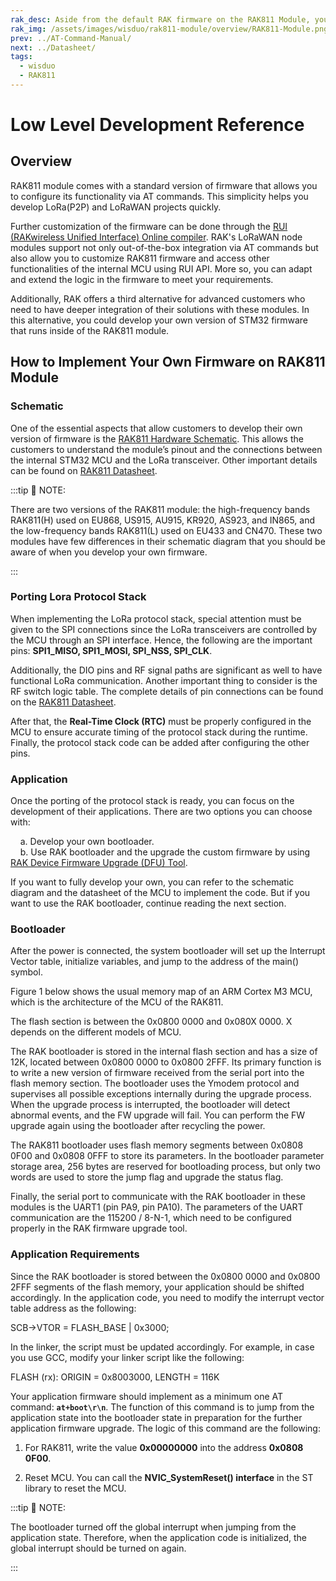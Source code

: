 ```yaml
---
rak_desc: Aside from the default RAK firmware on the RAK811 Module, you can create custom firmware using RUI (RAKwireless Unified Interface) or the actual SDK from the manufacturer of the microcontroller that is used inside the module.
rak_img: /assets/images/wisduo/rak811-module/overview/RAK811-Module.png
prev: ../AT-Command-Manual/
next: ../Datasheet/
tags:
  - wisduo
  - RAK811
---
```


# Low Level Development Reference

## Overview

RAK811 module comes with a standard version of firmware that allows you to configure its functionality via AT commands. This simplicity helps you develop LoRa(P2P) and LoRaWAN projects quickly.

Further customization of the firmware can be done through the [RUI (RAKwireless Unified Interface) Online compiler](/RUI/). RAK's LoRaWAN node modules support not only out-of-the-box integration via AT commands but also allow you to customize RAK811 firmware and access other functionalities of the internal MCU using RUI API. More so, you can adapt and extend the logic in the firmware to meet your requirements.

Additionally, RAK offers a third alternative for advanced customers who need to have deeper integration of their solutions with these modules. In this alternative, you could develop your own version of STM32 firmware that runs inside of the RAK811 module.


## How to Implement Your Own Firmware on RAK811 Module

### Schematic

One of the essential aspects that allow customers to develop their own version of firmware is the [RAK811 Hardware Schematic](https://downloads.rakwireless.com/LoRa/RAK811/Hardware_Specification/). This allows the customers to understand the module’s pinout and the connections between the internal STM32 MCU and the LoRa transceiver. Other important details can be found on [RAK811 Datasheet](/Product-Categories/WisDuo/RAK811-Module/Datasheet/).

:::tip 📝 NOTE:

There are two versions of the RAK811 module: the high-frequency bands RAK811(H) used on EU868, US915, AU915, KR920, AS923, and IN865, and the low-frequency bands RAK811(L) used on EU433 and CN470. These two modules have few differences in their schematic diagram that you should be aware of when you develop your own firmware.

:::

### Porting Lora Protocol Stack

When implementing the LoRa protocol stack, special attention must be given to the SPI connections since the LoRa transceivers are controlled by the MCU through an SPI interface. Hence, the following are the important pins: **SPI1_MISO, SPI1_MOSI, SPI_NSS, SPI_CLK**.

Additionally, the DIO pins and RF signal paths are significant as well to have functional LoRa communication. Another important thing to consider is the RF switch logic table. The complete details of pin connections can be found on the [RAK811 Datasheet](/Product-Categories/WisDuo/RAK811-Module/Datasheet/).

After that, the **Real-Time Clock (RTC)** must be properly configured in the MCU to ensure accurate timing of the protocol stack during the runtime. Finally, the protocol stack code can be added after configuring the other pins.

### Application

Once the porting of the protocol stack is ready, you can focus on the development of their applications. There are two options you can choose with:

&nbsp;&nbsp;&nbsp;&nbsp;a. Develop your own bootloader.
<br>
&nbsp;&nbsp;&nbsp;&nbsp;b. Use RAK bootloader and the upgrade the custom firmware by using [RAK Device Firmware Upgrade (DFU) Tool](https://downloads.rakwireless.com/LoRa/Tools/RAK_Device_Firmware_Upgrade_tool/).

If you want to fully develop your own, you can refer to the schematic diagram and the datasheet of the MCU to implement the code. But if you want to use the RAK bootloader, continue reading the next section.

### Bootloader

After the power is connected, the system bootloader will set up the Interrupt Vector table, initialize variables, and jump to the address of the main() symbol.

Figure 1 below shows the usual memory map of an ARM Cortex M3 MCU, which is the architecture of the MCU of the RAK811.

<rk-img
  src="/assets/images/wisduo/rak811-module/deep-development/memory-map.png"
  width="80%"
  caption="Usual memory map for an ARM Cortex M3 MCU"
/>

The flash section is between the 0x0800 0000 and 0x080X 0000. X depends on the different models of MCU.

The RAK bootloader is stored in the internal flash section and has a size of 12K, located between 0x0800 0000 to 0x0800 2FFF. Its primary function is to write a new version of firmware received from the serial port into the flash memory section. The bootloader uses the Ymodem protocol and supervises all possible exceptions internally during the upgrade process. When the upgrade process is interrupted, the bootloader will detect abnormal events, and the FW upgrade will fail. You can perform the FW upgrade again using the bootloader after recycling the power.

The RAK811 bootloader uses flash memory segments between 0x0808 0F00 and 0x0808 0FFF to store its parameters.
In the bootloader parameter storage area, 256&nbsp;bytes are reserved for bootloading process, but only two words are used to store the jump flag and upgrade the status flag.

Finally, the serial port to communicate with the RAK bootloader in these modules is the UART1 (pin PA9, pin PA10). The parameters of the UART communication are the 115200 / 8-N-1, which need to be configured properly in the RAK firmware upgrade tool.

### Application Requirements

Since the RAK bootloader is stored between the 0x0800 0000 and 0x0800 2FFF segments of the flash memory, your application should be shifted accordingly. In the application code, you need to modify the interrupt vector table address as the following:

SCB->VTOR = FLASH_BASE | 0x3000;

In the linker, the script must be updated accordingly. For example, in case you use GCC, modify your linker script like the following:

FLASH (rx): ORIGIN = 0x8003000, LENGTH = 116K

Your application firmware should implement as a minimum one AT command: <b>`at+boot\r\n`</b>. The function of this command is to jump from the application state into the bootloader state in preparation for the further application firmware upgrade. The logic of this command are the following:

1. For RAK811, write the value **0x00000000** into the address **0x0808 0F00**.

2. Reset MCU. You can call the **NVIC_SystemReset() interface** in the ST library to reset the MCU.

:::tip 📝 NOTE:

The bootloader turned off the global interrupt when jumping from the application state. Therefore, when the application code is initialized, the global interrupt should be turned on again.

:::